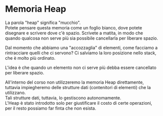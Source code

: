 # Memoria Heap

La parola "heap" significa "mucchio".\
Potete pensare questa memoria come un foglio bianco, dove potete disegnare e scrivere dove c'è spazio. Scrivete a matita, in modo che quando qualcosa non serve più sia possibile cancellarla per liberare spazio.

Dal momento che abbiamo una "accozzaglia" di elementi, come facciamo a rintracciare quelli che ci servono? Ci salviamo la loro posizione nello stack, che è molto più ordinato.

L'idea è che quando un elemento non ci serve più debba essere cancellato per liberare spazio.

All'interno del corso non utilizzeremo la memoria Heap direttamente, tuttavia impiegheremo delle strutture dati (contenitori di elementi) che la utilizzano.\
Tali strutture dati, tuttavia, lo gestiscono autonomamente.\
L'Heap è stato introdotto solo per giustificare il costo di certe operazioni, per il resto possiamo far finta che non esista.
